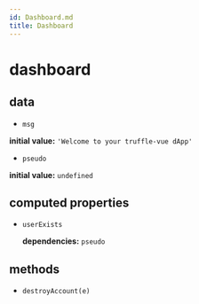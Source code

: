 ```yaml
---
id: Dashboard.md 
title: Dashboard 
---
```

# dashboard 

## data 

- `msg` 

**initial value:** `'Welcome to your truffle-vue dApp'` 

- `pseudo` 

**initial value:** `undefined` 

## computed properties 

- `userExists` 

   **dependencies:** `pseudo` 


## methods 

- `destroyAccount(e)` 

